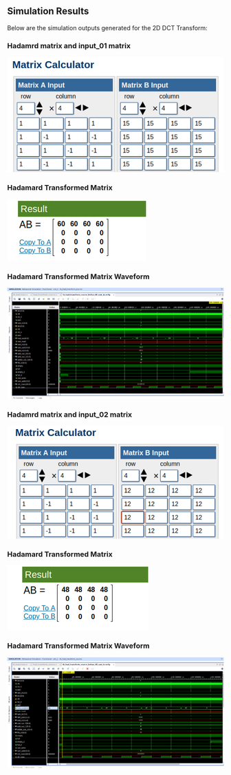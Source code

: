 ## Simulation Results

Below are the simulation outputs generated for the 2D DCT Transform:

### Hadamrd matrix and input_01 matrix 

![](had_mat_01.png)

### Hadamard Transformed Matrix 

![](had_mat_01_result.png)

### Hadamard Transformed Matrix Waveform  

![](HT_test01_15.png)

### Hadamrd matrix and input_02 matrix 

![](had_mat_02.png)

### Hadamard Transformed Matrix 

![](had_mat_02_result.png)

### Hadamard Transformed Matrix Waveform  

![](HT_test02_12.png)

